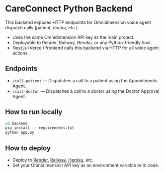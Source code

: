 # CareConnect Python Backend

This backend exposes HTTP endpoints for Omnidimension voice agent dispatch calls (patient, doctor, etc.).

- Uses the same Omnidimension API key as the main project.
- Deployable to Render, Railway, Heroku, or any Python-friendly host.
- Next.js (Vercel) frontend calls this backend via HTTP for all voice agent actions.

## Endpoints
- `/call-patient` — Dispatches a call to a patient using the Appointments Agent.
- `/call-doctor` — Dispatches a call to a doctor using the Doctor Approval Agent.

## How to run locally
```bash
cd backend
pip install -r requirements.txt
python app.py
```

## How to deploy
- Deploy to [Render](https://render.com/), [Railway](https://railway.app/), [Heroku](https://heroku.com/), etc.
- Set your Omnidimension API key as an environment variable or in code. 